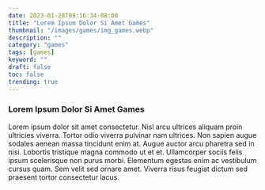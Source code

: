 ```yaml
---
date: 2023-01-28T08:16:34-08:00
title: "Lorem Ipsum Dolor Si Amet Games"
thumbnail: "/images/games/img_games.webp"
description: ""
category: "games"
tags: [games]
keyword: ""
draft: false
toc: false
trending: true
---
```


### Lorem Ipsum Dolor Si Amet Games

Lorem ipsum dolor sit amet consectetur. Nisl arcu ultrices aliquam proin ultricies viverra. Tortor odio viverra pulvinar nam ultrices. Non sapien augue sodales aenean massa tincidunt enim at. Augue auctor arcu pharetra sed in nisi. Lobortis tristique magna commodo ut et et. Ullamcorper sociis felis ipsum scelerisque non purus morbi. Elementum egestas enim ac vestibulum cursus quam. Sem velit sed ornare amet. Viverra risus feugiat dictum sed praesent tortor consectetur lacus.